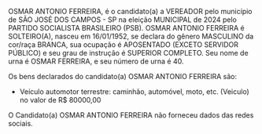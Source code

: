 OSMAR ANTONIO FERREIRA, é o candidato(a) a VEREADOR pelo município de SÃO JOSÉ DOS CAMPOS - SP na eleição MUNICIPAL de 2024 pelo PARTIDO SOCIALISTA BRASILEIRO (PSB). OSMAR ANTONIO FERREIRA é SOLTEIRO(A), nasceu em 16/01/1952, se declara do gênero MASCULINO da cor/raça BRANCA, sua ocupação é APOSENTADO (EXCETO SERVIDOR PÚBLICO) e seu grau de instrução é SUPERIOR COMPLETO. Seu nome de urna é OSMAR FERREIRA, e seu número de urna é 40.

Os bens declarados do candidato(a) OSMAR ANTONIO FERREIRA são: 
- Veículo automotor terrestre: caminhão, automóvel, moto, etc. (Veiculo) no valor de R$ 80000,00

O Candidato(a) OSMAR ANTONIO FERREIRA não forneceu dados das redes sociais.
